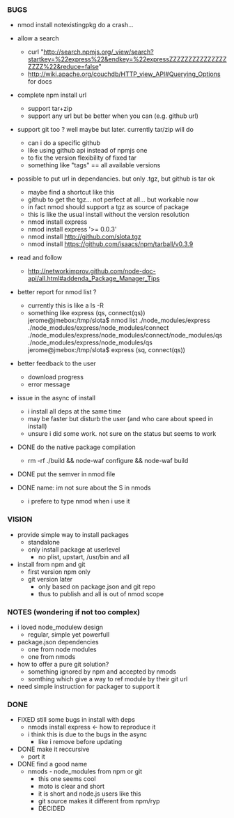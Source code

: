 ### BUGS


* nmod install notexistingpkg  do a crash...
* allow a search
  * curl "http://search.npmjs.org/_view/search?startkey=%22express%22&endkey=%22expressZZZZZZZZZZZZZZZZZZZ%22&reduce=false"
  * http://wiki.apache.org/couchdb/HTTP_view_API#Querying_Options for docs

* complete npm install url
  * support tar+zip
  * support any url but be better when you can (e.g. github url)
* support git too ? well maybe but later. currently tar/zip will do
  * can i do a specific github
  * like using github api instead of npmjs one
  * to fix the version flexibility of fixed tar
  * something like "tags" == all available versions
  

* possible to put url in dependancies. but only .tgz, but github is tar ok
  * maybe find a shortcut like this
  * github to get the tgz... not perfect at all... but workable now
  * in fact nmod should support a tgz as source of package
  * this is like the usual install without the version resolution
  * nmod install express
  * nmod install express '>= 0.0.3'
  * nmod install http://github.com/slota.tgz
  * nmod install https://github.com/isaacs/npm/tarball/v0.3.9
* read and follow
  * http://networkimprov.github.com/node-doc-api/all.html#addenda_Package_Manager_Tips
* better report for nmod list ?
  * currently this is like a ls -R
  * something like express (qs, connect(qs))
   jerome@jmebox:/tmp/slota$ nmod list
   ./node_modules/express
   ./node_modules/express/node_modules/connect
   ./node_modules/express/node_modules/connect/node_modules/qs
   ./node_modules/express/node_modules/qs
   jerome@jmebox:/tmp/slota$ express (sq, connect(qs))
* better feedback to the user
  * download progress
  * error message
* issue in the async of install
  * i install all deps at the same time
  * may be faster but disturb the user (and who care about speed in install)
  * unsure i did some work. not sure on the status but seems to work
* DONE do the native package compilation
  * rm -rf ./build && node-waf configure && node-waf build
* DONE put the semver in nmod file
* DONE name: im not sure about the S in nmods
  * i prefere to type nmod when i use it

### VISION
* provide simple way to install packages
  * standalone
  * only install package at userlevel
    * no plist, upstart, /usr/bin and all
* install from npm and git
  * first version npm only
  * git version later
    * only based on package.json and git repo
    * thus to publish and all is out of nmod scope


### NOTES (wondering if not too complex)
  
* i loved node_modulew design
  * regular, simple yet powerfull
* package.json dependencies
  * one from node modules
  * one from nmods
* how to offer a pure git solution?
  * something ignored by npm and accepted by nmods
  * somthing which give a way to ref module by their git url
* need simple instruction for packager to support it

### DONE

* FIXED still some bugs in install with deps
  * nmods install express <- how to reproduce it
  * i think this is due to the bugs in the async
    * like i remove before updating
* DONE make it reccursive
  * port it
* DONE find a good name
  * nmods - node_modules from npm or git
    * this one seems cool
    * moto is clear and short
    * it is short and node.js users like this
    * git source makes it different from npm/ryp
    * DECIDED
